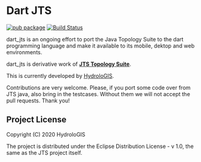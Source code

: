 # Dart JTS

[![pub package](https://img.shields.io/pub/v/dart_jts.svg)](https://pub.dev/packages/dart_jts)
[![Build Status](https://travis-ci.org/moovida/dart_jts.svg?branch=master)](https://travis-ci.org/moovida/dart_jts)

dart_jts is an ongoing effort to port the Java Topology Suite to the dart programming language and make it available to its mobile, dektop and web environments.

dart_jts is derivative work of __[JTS Topology Suite](https://github.com/locationtech/jts)__.

This is currently developed by [HydroloGIS](http://www.hydrologis.com).

Contributions are very welcome. Please, if you port some code over from JTS java, also bring in the testcases. Without them we will not accept the pull requests. Thank you!

## Project License

Copyright (C) 2020 HydroloGIS

The project is distributed under the Eclipse Distribution License - v 1.0, the same as the JTS project itself.


